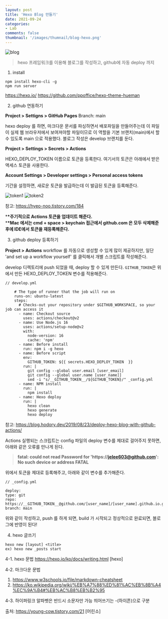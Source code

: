 ```yaml
---
layout: post
title: 'Hexo Blog 만들기'
date: 2021-09-24
categories:
- Lab
comments: false
thumbnail: '/images/thumnail/blog-hexo.png'
---
```


![blog](/images/thumnail/blog-hexo.png)

> hexo 프레임워크를 이용해 블로그를 작성하고, github에 자동 deploy 까지

1. install

```
npm install hexo-cli -g
npm run server
```

https://hexo.io/
https://github.com/ppoffice/hexo-theme-hueman

2. github 연동하기

**Project > Settigns > GitHub Pages**
Branch: main

hexo deploy 를 하면, 마크다운 문서를 파싱하면서 배포파일을 만들어주는데 이 파일이 실제 웹 브라우저에서 보여져야할 파일이므로 이 역할을 기본 브랜치(main)에서 할 수 있도록 main 으로 적용했다.
블로그 작성은 develop 브랜치를 둔다.

**Project > Settings > Secrets > Actions**

HEXO_DEPLOY_TOKEN 이름으로 토큰을 등록한다.
여기서의 토큰은 아래에서 받은 액세스 토큰을 사용한다.

**Account Settings > Developer settings > Personal access tokens**

기간을 설정하면, 새로운 토큰을 발급하는데 이 발급된 토큰을 등록해준다.

![token1](/images/blog-hexo/token1.png)
![token2](/images/blog-hexo/token2.png)

참고: https://hyeo-noo.tistory.com/184

\***\*주기적으로 Actions 토큰을 업데이트 해준다.** <br/> \***\*Mac 에서는 cmd + space > keychain 접근에서 github.com 은 모두 삭제해준 후에 IDE에서 토큰을 재등록해준다.**

3. github deploy 등록하기

**Project > Actions**
workflow 를 자동으로 생성할 수 있게 많이 제공하지만, 일단 'and set up a workflow yourself' 를 클릭해서 개별 스크립트를 작성해준다.

develop 디렉토리에 push 되었을 때, deploy 할 수 있게 만든다.
`GITHUB_TOKEN`은 위에서 만든 HEXO_DEPLOY_TOKEN 변수를 적용해준다.

```
// develop.yml

    # The type of runner that the job will run on
    runs-on: ubuntu-latest
    steps:
      # Checks-out your repository under $GITHUB_WORKSPACE, so your job can access it
      - name: Checkout source
        uses: actions/checkout@v2
      - name: Use Node.js 16
        uses: actions/setup-node@v2
        with:
          node-version: 16
          cache: 'npm'
      - name: Before install
        run: npm i -g hexo
      - name: Before script
        env:
          GITHUB_TOKEN: ${{ secrets.HEXO_DEPLOY_TOKEN  }}
        run: |
          git config --global user.email [user_email]
          git config --global user.name [user_name]]
          sed -i "s/__GITHUB_TOKEN__/${GITHUB_TOKEN}/" _config.yml
      - name: NPM install
        run: |
          npm install
      - name: Hexo deploy
        run: |
          hexo clean
          hexo generate
          hexo deploy
```

참고: https://blog.hodory.dev/2019/08/23/deploy-hexo-blog-with-github-actions/

Actions 실행되는 스크립트는 config 파일의 deploy 변수를 제대로 걸어주지 못하면, 아래와 같은 오류를 만나게 된다.

> **fatal: could not read Password for 'https://jelee603@github.com': No such device or address
> FATAL**

위에서 토큰을 제대로 등록해주고, 아래와 같이 변수를 추가해준다.

```
// _config.yml

deploy:
type: git
repo: https://__GITHUB_TOKEN__@github.com/[user_name]/[user_name].github.io.git
branch: main
```

위와 같이 작성하고, push 를 하게 되면, build 가 시작되고 정상적으로 완료되면, 블로그에 반영이 된다!

4. hexo 글쓰기

```
hexo new [layout] <title>
ex) hexo new _posts start
```

4-1. hexo 문법
https://hexo.io/ko/docs/writing.html [hexo]

4-2. 마크다운 문법

1. https://www.w3schools.io/file/markdown-cheatsheet
2. https://ko.wikipedia.org/wiki/%EB%A7%88%ED%81%AC%EB%8B%A4%EC%9A%B4#%EB%AC%B8%EB%B2%95

4-3. 하이퍼링크
알파벳은 반드시 소문자만 가능
띄어쓰기는 -(하이픈)으로 구분

출처: https://young-cow.tistory.com/21 [어린소]
